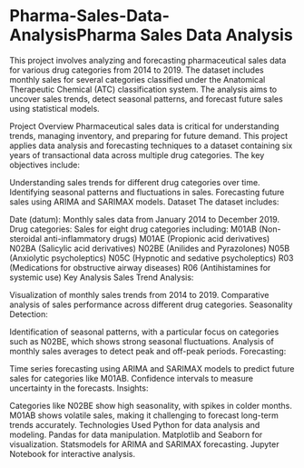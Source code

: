 # Pharma-Sales-Data-AnalysisPharma Sales Data Analysis
This project involves analyzing and forecasting pharmaceutical sales data for various drug categories from 2014 to 2019. The dataset includes monthly sales for several categories classified under the Anatomical Therapeutic Chemical (ATC) classification system. The analysis aims to uncover sales trends, detect seasonal patterns, and forecast future sales using statistical models.

Project Overview
Pharmaceutical sales data is critical for understanding trends, managing inventory, and preparing for future demand. This project applies data analysis and forecasting techniques to a dataset containing six years of transactional data across multiple drug categories. The key objectives include:

Understanding sales trends for different drug categories over time.
Identifying seasonal patterns and fluctuations in sales.
Forecasting future sales using ARIMA and SARIMAX models.
Dataset
The dataset includes:

Date (datum): Monthly sales data from January 2014 to December 2019.
Drug categories: Sales for eight drug categories including:
M01AB (Non-steroidal anti-inflammatory drugs)
M01AE (Propionic acid derivatives)
N02BA (Salicylic acid derivatives)
N02BE (Anilides and Pyrazolones)
N05B (Anxiolytic psycholeptics)
N05C (Hypnotic and sedative psycholeptics)
R03 (Medications for obstructive airway diseases)
R06 (Antihistamines for systemic use)
Key Analysis
Sales Trend Analysis:

Visualization of monthly sales trends from 2014 to 2019.
Comparative analysis of sales performance across different drug categories.
Seasonality Detection:

Identification of seasonal patterns, with a particular focus on categories such as N02BE, which shows strong seasonal fluctuations.
Analysis of monthly sales averages to detect peak and off-peak periods.
Forecasting:

Time series forecasting using ARIMA and SARIMAX models to predict future sales for categories like M01AB.
Confidence intervals to measure uncertainty in the forecasts.
Insights:

Categories like N02BE show high seasonality, with spikes in colder months.
M01AB shows volatile sales, making it challenging to forecast long-term trends accurately.
Technologies Used
Python for data analysis and modeling.
Pandas for data manipulation.
Matplotlib and Seaborn for visualization.
Statsmodels for ARIMA and SARIMAX forecasting.
Jupyter Notebook for interactive analysis.
